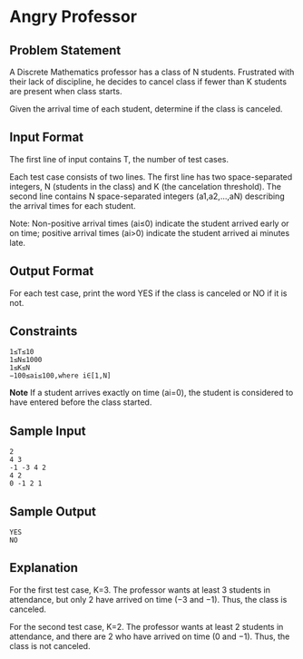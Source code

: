Angry Professor
===============

Problem Statement
-----------------

A Discrete Mathematics professor has a class of N students. Frustrated with their lack of discipline, he decides to cancel class if fewer than K students are present when class starts.

Given the arrival time of each student, determine if the class is canceled.

Input Format
------------

The first line of input contains T, the number of test cases.

Each test case consists of two lines. The first line has two space-separated integers, N (students in the class) and K (the cancelation threshold). 
The second line contains N space-separated integers (a1,a2,…,aN) describing the arrival times for each student.

Note: Non-positive arrival times (ai≤0) indicate the student arrived early or on time; positive arrival times (ai>0) indicate the student arrived ai minutes late.

Output Format
-------------

For each test case, print the word YES if the class is canceled or NO if it is not.

Constraints
-----------

	1≤T≤10
	1≤N≤1000
	1≤K≤N
	−100≤ai≤100,where i∈[1,N]
**Note** 
If a student arrives exactly on time (ai=0), the student is considered to have entered before the class started.

Sample Input
------------

	2
	4 3
	-1 -3 4 2
	4 2
	0 -1 2 1

Sample Output
-------------
	
	YES
	NO

Explanation
-----------

For the first test case, K=3. The professor wants at least 3 students in attendance, but only 2 have arrived on time (−3 and −1). Thus, the class is canceled.

For the second test case, K=2. The professor wants at least 2 students in attendance, and there are 2 who have arrived on time (0 and −1). Thus, the class is not canceled.